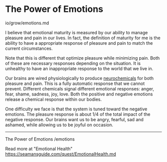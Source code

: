 # The Power of Emotions

io/grow/emotions.md


I believe that emotional maturity is measured by our ability to manage pleasure and pain in our lives.  In fact, the definition of maturity for me is the ability to have a appropriate response of pleasure and pain to match the current circumstances.

Note that this is different that optimize pleasure while minimizing pain.  Both of these are necessary responses depending on the situation.  It is unhealthy to have an inappropriate response to the world that we live in.

Our brains are wired physiologically to produce [neurochemicals](https://www.dana.org/article/neurotransmitters/) for both pleasure and pain.  This is a fully automatic response that we cannot prevent. Different chemicals signal different emotional responses: anger, fear, shame, sadness, joy, love.  Both the positive and negative emotions release a chemical response within our bodies.

One difficulty we face is that the system is tuned toward the negative emotions. The pleasure response is about 1/4 of the total impact of the negative response.  Our brains want us to be angry, fearful, sad and ashamed, while allowing us to be joyful on occasion.


---

The Power of Emotions
/emotions

Read more at "Emotional Health"
https://seamansguide.com/quest/EmotionalHealth.md

